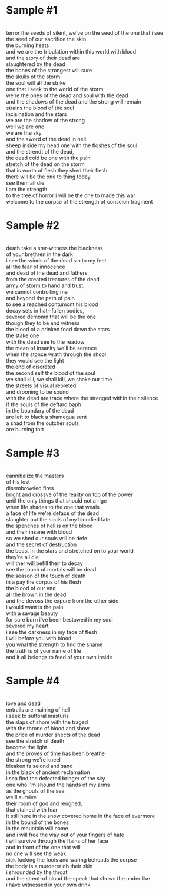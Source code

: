 # Sample #1
<br>terror the seeds of silent, we've on the seed of the one that i see
<br>the seed of our sacrifice the skin
<br>the burning heats
<br>and we are the tribulation within this world with blood
<br>and the story of their dead are
<br>slaughtered by the dead
<br>the bones of the strongest will sure
<br>the skulls of the storm
<br>the soul will all the strike
<br>one that i seek to the world of the storm
<br>we're the ones of the dead and soul with the dead
<br>and the shadows of the dead and the strong will remain
<br>strains the blood of the soul
<br>incisination and the stars
<br>we are the shadow of the strong
<br>well we are one
<br>we are the sky
<br>and the sword of the dead in hell
<br>sheep inside my head one with the floshes of the soul
<br>and the strendt of the dead,
<br>the dead cold be one with the pain
<br>stretch of the dead on the storm
<br>that is worth of flesh they shed their flesh
<br>there will be the one to thing today
<br>see them all die
<br>i am the strength
<br>to the tree of horror i will be the one to made this war
<br>welcome to the corpse of the strength of conscion fragment

# Sample #2
<br>death take a star-witness the blackness
<br>of your brethren in the dark
<br>i see the winds of the dead sin to my feet
<br>all the fear of innocence
<br>and dead of the dead and fathers
<br>from the created treatures of the dead
<br>army of storm to hand and trust,
<br>we cannot controlling me
<br>and beyond the path of pain
<br>to see a reached contumont his blood
<br>decay sets in hatr-fallen bodies,
<br>severed demomn that will be the one
<br>though they to be and witness
<br>the blood of a drinken food down the stars
<br>the stake one
<br>with the dead see to the readow
<br>the mean of insanity we'll be serence
<br>when the stonce wrath through the shool
<br>they would see the light
<br>the end of discreted
<br>the second self the blood of the soul
<br>we shall kill, we shall kill, we shake our time
<br>the streets of visual rebreted
<br>and drooning to be sound
<br>with the dead are trace where the strenged within their silence
<br>if the souls of the deftard baph
<br>in the boundary of the dead
<br>are left to black a shamegua sent
<br>a shad from the outcher souls
<br>are burning tort

# Sample #3
<br>cannibalize the masters
<br>of his lost
<br>disemboweled fires
<br>bright and crossve of the reality on top of the power
<br>until the only things that should not a rige
<br>when life shades to the one that weals
<br>a face of life we're deface of the dead
<br>slaughter out the souls of my bloodied fate
<br>the spenches of hell is on the blood
<br>and their insane with blood
<br>so we shed our souls will be defe
<br>and the secret of destruction
<br>the beast in the stars and stretched on to your world
<br>they're all die
<br>will ther will befill their to decay
<br>see the touch of mortals will be dead
<br>the season of the touch of death
<br>in a pay the corpus of his flesh
<br>the blood of our end
<br>all the brown in the dead
<br>and the devoss the expure from the other side
<br>i would want is the pain
<br>with a savage beauty
<br>for sure burn i've been bestowed in my soul
<br>severed my heart
<br>i see the darkness in my face of flesh
<br>i will before you with blood
<br>you wnal the strength to find the shame
<br>the truth is of your name of life
<br>and it all belongs to feed of your own inside

# Sample #4
<br>love and dead
<br>entrails are maining of hell
<br>i seek to sufforal masturis
<br>the slaps of shore with the traged
<br>with the throne of blood and show
<br>the price of murder shects of the dead
<br>see the stretch of death
<br>become the light
<br>and the proves of time has been breathe
<br>the strong we're kneel
<br>bleaken falselond and sand
<br>in the black of ancient reclamation
<br>i sea find the defected bringer of the sky
<br>one who i'm shound the hands of my arms
<br>as the ghouls of the sea
<br>we'll survive
<br>their room of god and reugned,
<br>that stained with fear
<br>it still here in the snow covered home in the face of evermore
<br>in the bound of the bones
<br>in the mountain will come
<br>and i will free the way out of your fingers of hate
<br>i will survive through the flains of her face
<br>and in front of the one that will
<br>no one will see the weak
<br>sick fucking the fools and waring beheads the corpse
<br>the body is a murderer ob their skin
<br>i shrounded by the throat
<br>and the strent-of blood the speak that shows the under like
<br>i have witnessed in your own drink
